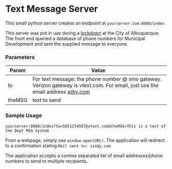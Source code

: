 # Text Message Server
This small python server creates an endpoint at `yourserver.com:8088/index`

This server was put in use during a [lockdown](http://krqe.com/2015/12/11/albuquerque-police-city-hall-on-lock-down/) at the City of Albuquerque. The front end queried a database of phone numbers for Municipal Development and sent the supplied message to everyone.  

### Parameters

| Param | Value |
|-------|-------|
|  to|For text message: the phone number @ sms gateway. Verizon gateway is vtext.com. For email, just use the email address x@y.com|
|theMSG | text to send|


### Sample Usage
`yourserver:8088/index?to=5051234567@vtext.com&theMSG=This is a test of the Dept MSG System`

From a webpage, simply use `window.open(URL)`. The application will redirect to a confirmation stating `Mail sent to: xxx@y.com`

The application accepts a comma separated list of email addresses/phone numbers to send to multiple recipients. 
